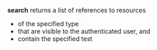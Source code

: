 <a name="searchOperation"></a>**search** returns a list of references to resources

* of the specified type
* that are visible to the authenticated user, and
* contain the specified test
